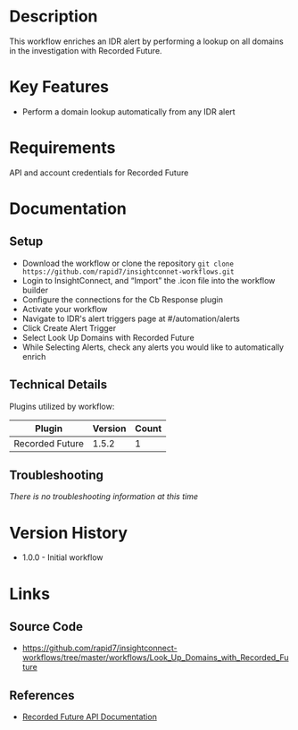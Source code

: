 # Description

This workflow enriches an IDR alert by performing a lookup on all domains in the investigation with Recorded Future.

# Key Features

* Perform a domain lookup automatically from any IDR alert

# Requirements

API and account credentials for Recorded Future

# Documentation

## Setup

* Download the workflow or clone the repository `git clone https://github.com/rapid7/insightconnet-workflows.git`
* Login to InsightConnect, and “Import” the .icon file into the workflow builder
* Configure the connections for the Cb Response plugin
* Activate your workflow
* Navigate to IDR's alert triggers page at #/automation/alerts
* Click Create Alert Trigger
* Select Look Up Domains with Recorded Future
* While Selecting Alerts, check any alerts you would like to automatically enrich

## Technical Details

Plugins utilized by workflow:

|Plugin|Version|Count|
|----|----|--------|
|Recorded Future|1.5.2|1|

## Troubleshooting

_There is no troubleshooting information at this time_

# Version History

* 1.0.0 - Initial workflow

# Links

## Source Code

* https://github.com/rapid7/insightconnect-workflows/tree/master/workflows/Look_Up_Domains_with_Recorded_Future

## References

* [Recorded Future API Documentation](https://support.recordedfuture.com/hc/en-us/categories/115000803507-Raw-API)